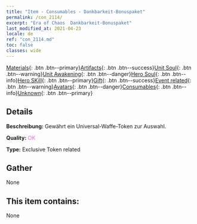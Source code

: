 ```yaml
---
title: "Item - Consumables - Dankbarkeit-Bonuspaket"
permalink: /con_2114/
excerpt: "Era of Chaos  Dankbarkeit-Bonuspaket"
last_modified_at: 2021-04-23
locale: de
ref: "con_2114.md"
toc: false
classes: wide
---
```

 [Materials](/ItemsDE/){: .btn .btn--primary}[Artifacts](/ItemsDE/Artifacts/){: .btn .btn--success}[Unit Soul](/ItemsDE/UnitSoul/){: .btn .btn--warning}[Unit Awakening](/ItemsDE/UnitAwakening/){: .btn .btn--danger}[Hero Soul](/ItemsDE/HeroSoul/){: .btn .btn--info}[Hero SKill](/ItemsDE/HeroSkill/){: .btn .btn--primary}[Gift](/ItemsDE/Gift/){: .btn .btn--success}[Event related](/ItemsDE/Events/){: .btn .btn--warning}[Avatars](/ItemsDE/Avatars/){: .btn .btn--danger}[Consumables](/ItemsDE/Consumables/){: .btn .btn--info}[Unknown](/ItemsDE/Unknown/){: .btn .btn--primary}

## Details
 **Beschreibung:** Gewährt ein Universal-Waffe-Token zur Auswahl.

 **Quality:** <span style="color: #DA70D6">OK</span>

 **Type:** Exclusive Token related

## Gather

  None

## This item contains:

  None


